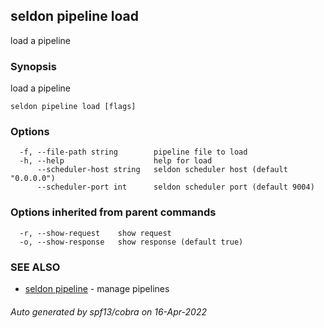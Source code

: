 ## seldon pipeline load

load a pipeline

### Synopsis

load a pipeline

```
seldon pipeline load [flags]
```

### Options

```
  -f, --file-path string        pipeline file to load
  -h, --help                    help for load
      --scheduler-host string   seldon scheduler host (default "0.0.0.0")
      --scheduler-port int      seldon scheduler port (default 9004)
```

### Options inherited from parent commands

```
  -r, --show-request    show request
  -o, --show-response   show response (default true)
```

### SEE ALSO

* [seldon pipeline](seldon_pipeline.md)	 - manage pipelines

###### Auto generated by spf13/cobra on 16-Apr-2022
